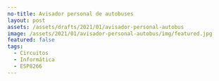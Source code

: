 ```yaml
---
no-title: Avisador personal de autobuses
layout: post
assets: /assets/drafts/2021/01/avisador-personal-autobus
image: /assets/2021/01/avisador-personal-autobus/img/featured.jpg
featured: false
tags:
  - Circuitos
  - Informática
  - ESP8266
---
```





